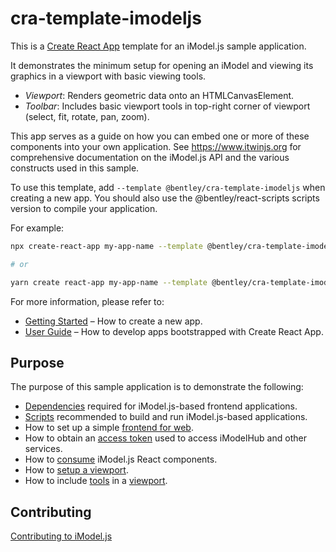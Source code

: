 # cra-template-imodeljs

This is a [Create React App](https://github.com/facebook/create-react-app) template for an iModel.js sample application.

It demonstrates the minimum setup for opening an iModel and viewing its graphics in a viewport with basic viewing tools.

* _Viewport_: Renders geometric data onto an HTMLCanvasElement.
* _Toolbar_: Includes basic viewport tools in top-right corner of viewport (select, fit, rotate, pan, zoom).

This app serves as a guide on how you can embed one or more of these components into your own application.
See <https://www.itwinjs.org> for comprehensive documentation on the iModel.js API and the various constructs used in this sample.

To use this template, add `--template @bentley/cra-template-imodeljs` when creating a new app. You should also use the @bentley/react-scripts scripts version to compile your application.

For example:

```sh
npx create-react-app my-app-name --template @bentley/cra-template-imodeljs --scripts-version @bentley/react-scripts

# or

yarn create react-app my-app-name --template @bentley/cra-template-imodeljs --scripts-version @bentley/react-scripts
```

For more information, please refer to:

* [Getting Started](https://create-react-app.dev/docs/getting-started) – How to create a new app.
* [User Guide](https://create-react-app.dev) – How to develop apps bootstrapped with Create React App.

## Purpose

The purpose of this sample application is to demonstrate the following:

* [Dependencies](./package.json) required for iModel.js-based frontend applications.
* [Scripts](./package.json) recommended to build and run iModel.js-based applications.
* How to set up a simple [frontend for web](./template/src/api.ts).
* How to obtain an [access token](https://www.itwinjs.org/learning/common/accesstoken/) used to access iModelHub and other services.
* How to [consume](./template/src/components/App.tsx) iModel.js React components.
* How to [setup a viewport](./template/src/components/App.tsx#L115).
* How to include
  [tools](./template/src/components/Toolbar.tsx) in a
  [viewport](./template/src/components/App.tsx#L186).

## Contributing

[Contributing to iModel.js](https://github.com/imodeljs/imodeljs/blob/master/CONTRIBUTING.md)
